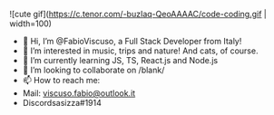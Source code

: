 ![cute gif](https://c.tenor.com/-buzIaq-QeoAAAAC/code-coding.gif | width=100)

- 👋 Hi, I’m @FabioViscuso, a Full Stack Developer from Italy!
- 👀 I’m interested in music, trips and nature! And cats, of course.
- 🌱 I’m currently learning JS, TS, React.js and Node.js
- 💞️ I’m looking to collaborate on /blank/
- 📫 How to reach me: 
- Mail: viscuso.fabio@outlook.it
- Discordsasizza#1914

<!---
FabioViscuso/FabioViscuso is a ✨ special ✨ repository because its `README.md` (this file) appears on your GitHub profile.
You can click the Preview link to take a look at your changes.
--->
